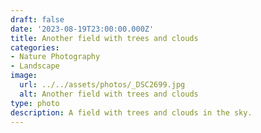```yaml
---
draft: false
date: '2023-08-19T23:00:00.000Z'
title: Another field with trees and clouds
categories:
- Nature Photography
- Landscape
image:
  url: ../../assets/photos/_DSC2699.jpg
  alt: Another field with trees and clouds
type: photo
description: A field with trees and clouds in the sky.
---
```

